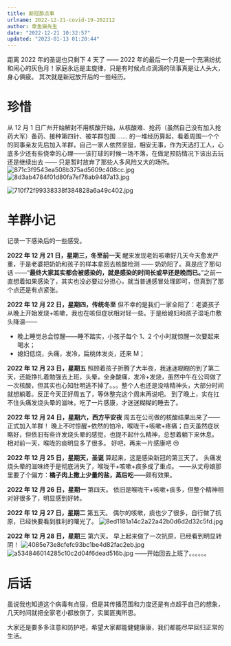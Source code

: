 ```yaml
---
title: 新冠那点事
urlname: 2022-12-21-covid-19-202212
author: 章鱼猫先生
date: "2022-12-21 10:32:57"
updated: "2023-01-13 01:20:44"
---
```


距离 2022 年的圣诞也只剩下 4 天了 —— 2022 年的最后一个月是一个充满纷扰和闹心的灰色月！家庭永远是主旋律，只是有时候点点滴滴的琐事真是让人头大，身心俱疲。
其次就是新冠放开后的一些经历。

# 珍惜

从 12 月 1 日广州开始解封不用核酸开始，从核酸难、抢药（虽然自己没有加入抢药大军）备药、接种第四针、被羊群包围 ...... 的一堆经历算起，看着周围一个个的同事亲友先后加入羊群，自己一家人依然坚挺，相安无事，作为天选打工人，心底多少还有些侥幸的心理——该打球的时候一场不落，在做足预防情况下该出去玩还是继续出去 —— 只是暂时放弃了那些人多风险又大的场所。
![871c3f9543ea508b375ad5609c408cc.jpg](https://shub-1251708715.cos.ap-guangzhou.myqcloud.com/elog-notebook-img/FqNT7d4e9nwmkYhHHM0AI5LaE57q.jpeg)
![8d3ab4784f01d80fa7ef78ab9487a13.jpg](https://shub-1251708715.cos.ap-guangzhou.myqcloud.com/elog-notebook-img/Fm5-9BT7zcBsr8brMDw2Fo6GfWjU.jpeg)

![710f72f99338338f384828a6a49c402.jpg](https://shub-1251708715.cos.ap-guangzhou.myqcloud.com/elog-notebook-img/FlTU3NvkQH5CydjWBnvLq8eCldUw.jpeg)

# 羊群小记

记录一下感染后的一些感受。

**2022 年 12 月 21 日，星期三，冬至前一天**
醒来发现老妈咳嗽好几天今天愈发严重，于是老婆把奶奶和孩子的样本拿回去核酸检测 —— 奶奶阳了。真是应了那句话 ——“**最终大家其实都会被感染的，就是感染的时间长或早还是晚而已。**”之前一直想着如果感染了，其实也没必要过分担心，就当普通感冒处理即可，但真到了那个点还是有点紧张。

**2022 年 12 月 22 日，星期四，传统冬至**
但不幸的是我们一家全阳了：老婆孩子从晚上开始发烧+咳嗽，我也在咳但症状相对轻一些。于是给媳妇和孩子湿毛巾敷头降温——

- 晚上睡觉总会惊醒——睡不踏实，小孩子每个 1、2 个小时就惊醒一次要起来喝水；
- 媳妇低烧，头痛，发冷，扁桃体发炎，还来 M；

**2022 年 12 月 23 日，星期五**
照顾着孩子折腾了大半夜，我迷迷糊糊的到了第二天，还能挣扎着勉强去上班，头晕，全身酸痛，发冷+发烧，虽然中午在公司做了一次核酸，但其实也心知肚明逃不掉了。。。整个人也还是没啥精神头，大部分时间就想躺着。反正今天正好周五了，等休整完这个周末再说吧。
到了晚上，实在扛不住头痛发烧头晕的滋味，吃了一片感康，才迷迷糊糊的睡去了。

**2022 年 12 月 24 日，星期六，西方平安夜**
周五在公司做的核酸结果出来了——正式加入羊群！
晚上不时惊醒+依然的怕冷，喉咙干+咳嗽+疼痛；白天虽然症状略好，但依旧有些许发烧头晕的感觉，也提不起什么精神，总想着躺下来休息。
相对前一天，喉咙的痰明显多了很多。
好吧，再来一片感康吧 😢

**2022 年 12 月 25 日，星期天，圣诞**
算起来，这是感染新冠的第三天了。
头痛发烧头晕的滋味终于是彻底消失了，喉咙干+咳嗽+痰多成了重点。
——从丈母娘那里要了个偏方：**橘子肉上撒上少量的盐，蒸后吃**——颇有效果。

**2022 年 12 月 26 日，星期一**
第四天。
依旧是喉咙干+咳嗽+痰多，但整个精神相对好很多了，明显感到好转。

**2022 年 12 月 27 日，星期二**
第五天。
偶尔的咳嗽，痰也少了很多，自行做了抗原，已经快要看到胜利的曙光了。
![8ed1181a14c2a22a42b0d6d2d32c5fd.jpg](https://shub-1251708715.cos.ap-guangzhou.myqcloud.com/elog-notebook-img/FhT2cjs390H5-wyIZilSm86cj9iC.jpeg)

**2022 年 12 月 28 日，星期三**
第六天。
早上起来做了一次抗原，已经看到明显转阴！
![4085e73e8cfefc93bc1be4d82fac2eb.jpg](https://shub-1251708715.cos.ap-guangzhou.myqcloud.com/elog-notebook-img/Fl9OT9nj5TuksoGyrXNPaaGaWA6W.jpeg)
![a534846014285c10c2d04f6dead516b.jpg](https://shub-1251708715.cos.ap-guangzhou.myqcloud.com/elog-notebook-img/Fhwd0UAF_5J5m-1MygGo1LrxH77f.jpeg)
——开始回去上班了。。。。。。

# 后话

虽说我也知道这个病毒有点狠，但是其传播范围和力度还是有点超乎自己的想象，几天时间就把全家老小都放倒了，实属匪夷所思。

大家还是要多多注意和防护吧，希望大家都能健健康康，我们都能尽早回归正常的生活。
